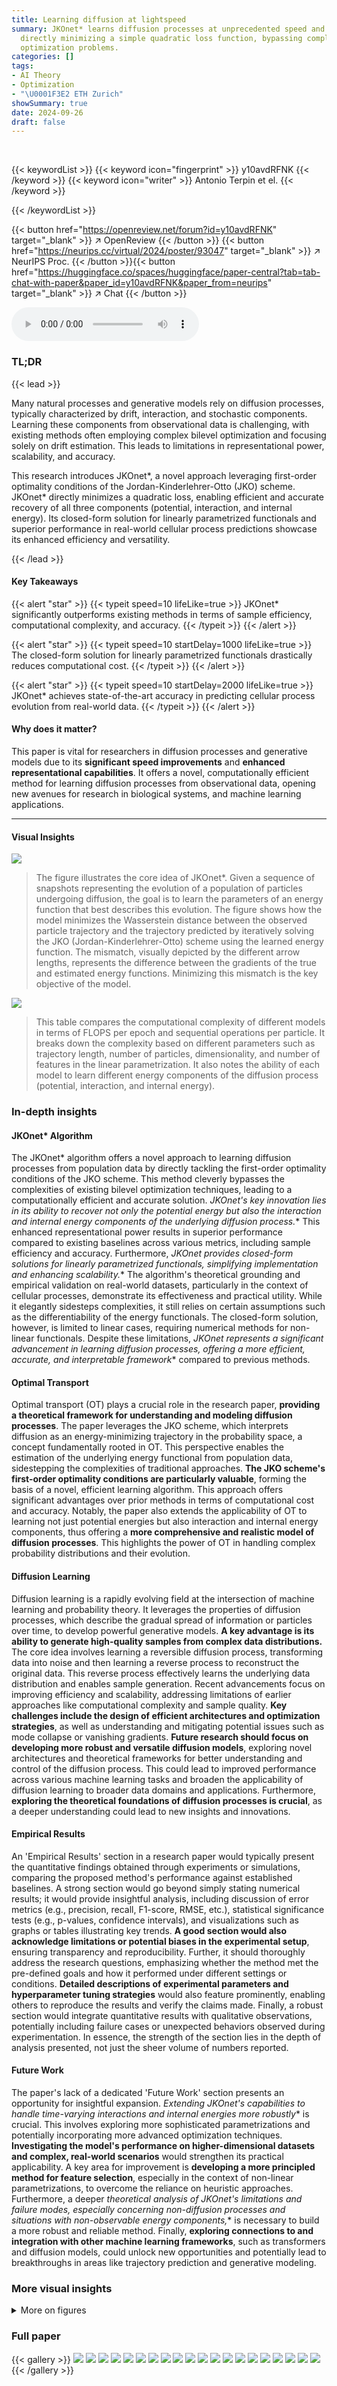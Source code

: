 ```yaml
---
title: Learning diffusion at lightspeed
summary: JKOnet* learns diffusion processes at unprecedented speed and accuracy by
  directly minimizing a simple quadratic loss function, bypassing complex bilevel
  optimization problems.
categories: []
tags:
- AI Theory
- Optimization
- "\U0001F3E2 ETH Zurich"
showSummary: true
date: 2024-09-26
draft: false
---
```


<br>

{{< keywordList >}}
{{< keyword icon="fingerprint" >}} y10avdRFNK {{< /keyword >}}
{{< keyword icon="writer" >}} Antonio Terpin et el. {{< /keyword >}}
 
{{< /keywordList >}}

{{< button href="https://openreview.net/forum?id=y10avdRFNK" target="_blank" >}}
↗ OpenReview
{{< /button >}}
{{< button href="https://neurips.cc/virtual/2024/poster/93047" target="_blank" >}}
↗ NeurIPS Proc.
{{< /button >}}{{< button href="https://huggingface.co/spaces/huggingface/paper-central?tab=tab-chat-with-paper&paper_id=y10avdRFNK&paper_from=neurips" target="_blank" >}}
↗ Chat
{{< /button >}}



<audio controls>
    <source src="https://ai-paper-reviewer.com/y10avdRFNK/podcast.wav" type="audio/wav">
    Your browser does not support the audio element.
</audio>


### TL;DR


{{< lead >}}

Many natural processes and generative models rely on diffusion processes, typically characterized by drift, interaction, and stochastic components.  Learning these components from observational data is challenging, with existing methods often employing complex bilevel optimization and focusing solely on drift estimation. This leads to limitations in representational power, scalability, and accuracy. 



This research introduces JKOnet*, a novel approach leveraging first-order optimality conditions of the Jordan-Kinderlehrer-Otto (JKO) scheme.  JKOnet* directly minimizes a quadratic loss, enabling efficient and accurate recovery of all three components (potential, interaction, and internal energy). Its closed-form solution for linearly parametrized functionals and superior performance in real-world cellular process predictions showcase its enhanced efficiency and versatility.

{{< /lead >}}


#### Key Takeaways

{{< alert "star" >}}
{{< typeit speed=10 lifeLike=true >}} JKOnet* significantly outperforms existing methods in terms of sample efficiency, computational complexity, and accuracy. {{< /typeit >}}
{{< /alert >}}

{{< alert "star" >}}
{{< typeit speed=10 startDelay=1000 lifeLike=true >}} The closed-form solution for linearly parametrized functionals drastically reduces computational cost. {{< /typeit >}}
{{< /alert >}}

{{< alert "star" >}}
{{< typeit speed=10 startDelay=2000 lifeLike=true >}} JKOnet* achieves state-of-the-art accuracy in predicting cellular process evolution from real-world data. {{< /typeit >}}
{{< /alert >}}

#### Why does it matter?
This paper is vital for researchers in diffusion processes and generative models due to its **significant speed improvements** and **enhanced representational capabilities**. It offers a novel, computationally efficient method for learning diffusion processes from observational data, opening new avenues for research in biological systems, and machine learning applications.

------
#### Visual Insights



![](https://ai-paper-reviewer.com/y10avdRFNK/figures_1_1.jpg)

> The figure illustrates the core idea of JKOnet*.  Given a sequence of snapshots representing the evolution of a population of particles undergoing diffusion, the goal is to learn the parameters of an energy function that best describes this evolution.  The figure shows how the model minimizes the Wasserstein distance between the observed particle trajectory and the trajectory predicted by iteratively solving the JKO (Jordan-Kinderlehrer-Otto) scheme using the learned energy function.  The mismatch, visually depicted by the different arrow lengths, represents the difference between the gradients of the true and estimated energy functions. Minimizing this mismatch is the key objective of the model.





![](https://ai-paper-reviewer.com/y10avdRFNK/tables_5_1.jpg)

> This table compares the computational complexity of different models in terms of FLOPS per epoch and sequential operations per particle.  It breaks down the complexity based on different parameters such as trajectory length, number of particles, dimensionality, and number of features in the linear parametrization. It also notes the ability of each model to learn different energy components of the diffusion process (potential, interaction, and internal energy).





### In-depth insights


#### JKOnet* Algorithm
The JKOnet* algorithm offers a novel approach to learning diffusion processes from population data by directly tackling the first-order optimality conditions of the JKO scheme. This method cleverly bypasses the complexities of existing bilevel optimization techniques, leading to a computationally efficient and accurate solution.  **JKOnet*'s key innovation lies in its ability to recover not only the potential energy but also the interaction and internal energy components of the underlying diffusion process.** This enhanced representational power results in superior performance compared to existing baselines across various metrics, including sample efficiency and accuracy.  Furthermore, **JKOnet* provides closed-form solutions for linearly parametrized functionals, simplifying implementation and enhancing scalability.**  The algorithm's theoretical grounding and empirical validation on real-world datasets, particularly in the context of cellular processes, demonstrate its effectiveness and practical utility.  While it elegantly sidesteps complexities, it still relies on certain assumptions such as the differentiability of the energy functionals. The closed-form solution, however, is limited to linear cases, requiring numerical methods for non-linear functionals.  Despite these limitations, **JKOnet* represents a significant advancement in learning diffusion processes, offering a more efficient, accurate, and interpretable framework** compared to previous methods.

#### Optimal Transport
Optimal transport (OT) plays a crucial role in the research paper, **providing a theoretical framework for understanding and modeling diffusion processes**.  The paper leverages the JKO scheme, which interprets diffusion as an energy-minimizing trajectory in the probability space, a concept fundamentally rooted in OT. This perspective enables the estimation of the underlying energy functional from population data, sidestepping the complexities of traditional approaches. **The JKO scheme's first-order optimality conditions are particularly valuable**, forming the basis of a novel, efficient learning algorithm.  This approach offers significant advantages over prior methods in terms of computational cost and accuracy. Notably, the paper also extends the applicability of OT to learning not just potential energies but also interaction and internal energy components, thus offering a **more comprehensive and realistic model of diffusion processes**. This highlights the power of OT in handling complex probability distributions and their evolution.

#### Diffusion Learning
Diffusion learning is a rapidly evolving field at the intersection of machine learning and probability theory.  It leverages the properties of diffusion processes, which describe the gradual spread of information or particles over time, to develop powerful generative models. **A key advantage is its ability to generate high-quality samples from complex data distributions.**  The core idea involves learning a reversible diffusion process, transforming data into noise and then learning a reverse process to reconstruct the original data. This reverse process effectively learns the underlying data distribution and enables sample generation.  Recent advancements focus on improving efficiency and scalability, addressing limitations of earlier approaches like computational complexity and sample quality. **Key challenges include the design of efficient architectures and optimization strategies**, as well as understanding and mitigating potential issues such as mode collapse or vanishing gradients.  **Future research should focus on developing more robust and versatile diffusion models**, exploring novel architectures and theoretical frameworks for better understanding and control of the diffusion process.  This could lead to improved performance across various machine learning tasks and broaden the applicability of diffusion learning to broader data domains and applications.  Furthermore, **exploring the theoretical foundations of diffusion processes is crucial**, as a deeper understanding could lead to new insights and innovations.

#### Empirical Results
An 'Empirical Results' section in a research paper would typically present the quantitative findings obtained through experiments or simulations, comparing the proposed method's performance against established baselines.  A strong section would go beyond simply stating numerical results; it would provide insightful analysis, including discussion of error metrics (e.g., precision, recall, F1-score, RMSE, etc.), statistical significance tests (e.g., p-values, confidence intervals), and visualizations such as graphs or tables illustrating key trends.  **A good section would also acknowledge limitations or potential biases in the experimental setup**, ensuring transparency and reproducibility.  Further, it should thoroughly address the research questions, emphasizing whether the method met the pre-defined goals and how it performed under different settings or conditions.  **Detailed descriptions of experimental parameters and hyperparameter tuning strategies** would also feature prominently, enabling others to reproduce the results and verify the claims made.  Finally, a robust section would integrate quantitative results with qualitative observations, potentially including failure cases or unexpected behaviors observed during experimentation.  In essence, the strength of the section lies in the depth of analysis presented, not just the sheer volume of numbers reported.

#### Future Work
The paper's lack of a dedicated 'Future Work' section presents an opportunity for insightful expansion.  **Extending JKOnet*'s capabilities to handle time-varying interactions and internal energies more robustly** is crucial. This involves exploring more sophisticated parametrizations and potentially incorporating more advanced optimization techniques.  **Investigating the model's performance on higher-dimensional datasets and complex, real-world scenarios** would strengthen its practical applicability.  A key area for improvement is **developing a more principled method for feature selection**, especially in the context of non-linear parametrizations, to overcome the reliance on heuristic approaches.  Furthermore, a deeper **theoretical analysis of JKOnet*'s limitations and failure modes, especially concerning non-diffusion processes and situations with non-observable energy components,** is necessary to build a more robust and reliable method.  Finally, **exploring connections to and integration with other machine learning frameworks**, such as transformers and diffusion models, could unlock new opportunities and potentially lead to breakthroughs in areas like trajectory prediction and generative modeling.


### More visual insights

<details>
<summary>More on figures
</summary>


![](https://ai-paper-reviewer.com/y10avdRFNK/figures_6_1.jpg)

> This figure displays the level curves of four different potential functions (Styblinski-Tang, Flowers, Ishigami, and Friedman) used in the experiments.  It shows both the true potentials (in green) and the potentials estimated by the JKOnet* model (in blue). This visual comparison helps to assess the accuracy of the model in learning the underlying energy functionals.


![](https://ai-paper-reviewer.com/y10avdRFNK/figures_7_1.jpg)

> The figure presents a comparative analysis of different models (JKOnet*, JKOnet variants, and baselines) in learning diffusion processes.  The scatter plot visualizes the EMD (Earth Mover's Distance) error for each model on different potential energy functions, with missing values (NaN) indicating divergence. The line plot illustrates the EMD error's convergence behavior over epochs, highlighting the training efficiency. Finally, the boxplot provides a comparison of the time per epoch for each model.


![](https://ai-paper-reviewer.com/y10avdRFNK/figures_8_1.jpg)

> This figure shows the Earth Mover's Distance (EMD) error for different numbers of particles and dimensions. The color intensity represents the EMD, with darker colors indicating higher errors. The results suggest that the EMD scales sublinearly with the dimension d, meaning the error does not increase proportionally with the dimension. This is a key finding from the scaling laws experiment in Section 4.2, demonstrating the effectiveness of JKOnet* in high-dimensional settings.


![](https://ai-paper-reviewer.com/y10avdRFNK/figures_8_2.jpg)

> This figure visualizes the results from Section 4.4, which focuses on applying the JKOnet* model to single-cell RNA sequencing (scRNA-seq) data to predict cellular processes. The top row displays the first two principal components of the scRNA-seq data, showing both the ground truth (green) and the interpolated predictions (blue) for different time points.  The bottom row shows the estimated potential energy level curves over time, providing a visual representation of the energy landscape that drives the cellular processes. The bottom-left subplot highlights the time dependency of the potential energy level curves by superimposing those from three different time points.


![](https://ai-paper-reviewer.com/y10avdRFNK/figures_8_3.jpg)

> This figure presents a comparison of different models' performance in learning potential energy functions. The scatter plot shows the normalized EMD error for various potential functions, highlighting JKOnet*'s superior accuracy and the time per epoch for each model, demonstrating JKOnet*'s efficiency. The bottom left plot displays the EMD error trajectory over training epochs for a more detailed analysis of model convergence.


![](https://ai-paper-reviewer.com/y10avdRFNK/figures_14_1.jpg)

> This figure shows the level curves of the true and estimated potentials for different test functions described in Appendix F. The true potential is represented in green, and the estimated potential (obtained using JKOnet*) is in blue.  Each row shows a different test function, illustrating how the model performs in different scenarios.


![](https://ai-paper-reviewer.com/y10avdRFNK/figures_15_1.jpg)

> This figure displays the results of an experiment testing the scalability of the proposed JKOnet* method.  The heatmaps show the Earth Mover's Distance (EMD) error for different numbers of particles and dimensions.  Lower EMD indicates better performance. The results suggest sublinear scaling of the EMD error with respect to the dimension, indicating good scalability of JKOnet* for high-dimensional problems.


![](https://ai-paper-reviewer.com/y10avdRFNK/figures_16_1.jpg)

> This figure compares the performance of implicit and explicit prediction schemes for time-varying potentials in a diffusion process.  It shows four sets of trajectory plots, each representing a different combination of loss function (implicit or explicit) and prediction method (implicit or explicit). The plots illustrate how different methods and parameters affect the accuracy of predictions.


![](https://ai-paper-reviewer.com/y10avdRFNK/figures_17_1.jpg)

> The figure shows the data pipeline for the JKOnet* model. It starts with a measurement system that provides snapshots of the population data at different time steps. These snapshots are then used to compute the optimal couplings between consecutive snapshots, and to fit the densities of each snapshot. The resulting data, which consists of the snapshots, couplings, and densities, is then used to train the JKOnet* model.


![](https://ai-paper-reviewer.com/y10avdRFNK/figures_18_1.jpg)

> The figure presents a comparison of different models' performance in learning diffusion processes using various potential functions. The scatter plot shows the normalized error (EMD) for each method and potential function, highlighting the superior performance of JKOnet*. The bottom-left plot displays the EMD error trajectory over training epochs for a better understanding of the convergence speed. The box plot visualizes the computation time for each method, confirming the efficiency of JKOnet*. 


![](https://ai-paper-reviewer.com/y10avdRFNK/figures_28_1.jpg)

> This figure presents the numerical results of Section 4.1 of the paper.  It compares different models' performance in learning potential energy functions. The scatter plot visualizes the normalized EMD errors, indicating the accuracy of each model. The bottom-left plot shows the EMD error trajectories during training, illustrating convergence speed. Finally, a box plot compares the computational time per epoch for each method.


</details>






### Full paper

{{< gallery >}}
<img src="https://ai-paper-reviewer.com/y10avdRFNK/1.png" class="grid-w50 md:grid-w33 xl:grid-w25" />
<img src="https://ai-paper-reviewer.com/y10avdRFNK/2.png" class="grid-w50 md:grid-w33 xl:grid-w25" />
<img src="https://ai-paper-reviewer.com/y10avdRFNK/3.png" class="grid-w50 md:grid-w33 xl:grid-w25" />
<img src="https://ai-paper-reviewer.com/y10avdRFNK/4.png" class="grid-w50 md:grid-w33 xl:grid-w25" />
<img src="https://ai-paper-reviewer.com/y10avdRFNK/5.png" class="grid-w50 md:grid-w33 xl:grid-w25" />
<img src="https://ai-paper-reviewer.com/y10avdRFNK/6.png" class="grid-w50 md:grid-w33 xl:grid-w25" />
<img src="https://ai-paper-reviewer.com/y10avdRFNK/7.png" class="grid-w50 md:grid-w33 xl:grid-w25" />
<img src="https://ai-paper-reviewer.com/y10avdRFNK/8.png" class="grid-w50 md:grid-w33 xl:grid-w25" />
<img src="https://ai-paper-reviewer.com/y10avdRFNK/9.png" class="grid-w50 md:grid-w33 xl:grid-w25" />
<img src="https://ai-paper-reviewer.com/y10avdRFNK/10.png" class="grid-w50 md:grid-w33 xl:grid-w25" />
<img src="https://ai-paper-reviewer.com/y10avdRFNK/11.png" class="grid-w50 md:grid-w33 xl:grid-w25" />
<img src="https://ai-paper-reviewer.com/y10avdRFNK/12.png" class="grid-w50 md:grid-w33 xl:grid-w25" />
<img src="https://ai-paper-reviewer.com/y10avdRFNK/13.png" class="grid-w50 md:grid-w33 xl:grid-w25" />
<img src="https://ai-paper-reviewer.com/y10avdRFNK/14.png" class="grid-w50 md:grid-w33 xl:grid-w25" />
<img src="https://ai-paper-reviewer.com/y10avdRFNK/15.png" class="grid-w50 md:grid-w33 xl:grid-w25" />
<img src="https://ai-paper-reviewer.com/y10avdRFNK/16.png" class="grid-w50 md:grid-w33 xl:grid-w25" />
<img src="https://ai-paper-reviewer.com/y10avdRFNK/17.png" class="grid-w50 md:grid-w33 xl:grid-w25" />
<img src="https://ai-paper-reviewer.com/y10avdRFNK/18.png" class="grid-w50 md:grid-w33 xl:grid-w25" />
<img src="https://ai-paper-reviewer.com/y10avdRFNK/19.png" class="grid-w50 md:grid-w33 xl:grid-w25" />
<img src="https://ai-paper-reviewer.com/y10avdRFNK/20.png" class="grid-w50 md:grid-w33 xl:grid-w25" />
{{< /gallery >}}